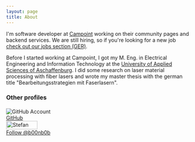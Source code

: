 ```yaml
---
layout: page
title: About
---
```


I'm software developer at [Campoint](http://www.campoint.net) working on their community pages and backend services. We are still hiring, so if you're looking for a new job [check out our jobs section (GER)](http://www.campoint.net/karriere).

Before I started working at Campoint, I got my M. Eng. in Electrical Engineering and Information Technology at the [University of Applied Sciences of Aschaffenburg](http://www.hs-ab.de/). I did some research on laser material processing with fiber lasers and wrote my master thesis with the german title "Bearbeitungsstrategien mit Faserlasern".

### Other profiles

<div style="margin-top: 20px">
  <div class="fLeft" style="width: 150px">
    <img src="{{ site.baseurl }}public/github-32px.png" alt="GitHub Account" class="fLeft" style="margin-right: 10px">
    <div><a href="{{ site.github.account }}" width="32" height="32" target="_blank">GitHub</a></div>
  </div>
  
  <div class="fLeft" style="width: 150px">
    <a href="http://www.xing.com/profile/Stefan_Hasenstab2" target="_blank" rel="me"><img src="http://www.xing.com/img/buttons/1_de_btn.gif" width="85" height="23" alt="Stefan Hasenstab"></a>
  </div>
  
  <div class="fLeft" style="width: 200px">
    <a href="https://twitter.com/b00nb0b" class="twitter-follow-button" data-show-count="false" data-size="large">Follow @b00nb0b</a>
  <script>!function(d,s,id){var js,fjs=d.getElementsByTagName(s)[0],p=/^http:/.test(d.location)?'http':'https';if(!d.getElementById(id)){js=d.createElement(s);js.id=id;js.src=p+'://platform.twitter.com/widgets.js';fjs.parentNode.insertBefore(js,fjs);}}(document, 'script', 'twitter-wjs');</script>
  </div>
  
  <div class="fLeft">
    <script src="https://apis.google.com/js/platform.js" async defer></script>
    <div class="g-follow" data-annotation="none" data-height="24" data-href="//plus.google.com/u/0/112714640828896691187" data-rel="author"></div>
  </div>
  <div style="clear:both"></div>
</div>
